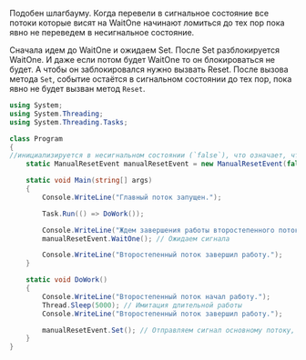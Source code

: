 Подобен шлагбауму. Когда перевели в сигнальное состояние все потоки которые висят на WaitOne начинают ломиться до тех пор пока явно не переведем в несигнальное состояние.

Сначала идем до WaitOne и ожидаем Set. После Set разблокируется WaitOne. И даже если потом будет WaitOne то он блокироваться не будет. А чтобы он заблокировался нужно вызвать Reset.
После вызова метода `Set`, событие остаётся в сигнальном состоянии до тех пор, пока явно не будет вызван метод `Reset`.
```cs
using System;
using System.Threading;
using System.Threading.Tasks;

class Program
{
//инициализируется в несигнальном состоянии (`false`), что означает, что потоки, ожидающие на `manualResetEvent.WaitOne()`, будут блокироваться до получения сигнала.
    static ManualResetEvent manualResetEvent = new ManualResetEvent(false);

    static void Main(string[] args)
    {
        Console.WriteLine("Главный поток запущен.");

        Task.Run(() => DoWork());

        Console.WriteLine("Ждем завершения работы второстепенного потока.");
        manualResetEvent.WaitOne(); // Ожидаем сигнала

        Console.WriteLine("Второстепенный поток завершил работу.");
    }

    static void DoWork()
    {
        Console.WriteLine("Второстепенный поток начал работу.");
        Thread.Sleep(5000); // Имитация длительной работы
        Console.WriteLine("Второстепенный поток завершил работу.");

        manualResetEvent.Set(); // Отправляем сигнал основному потоку, что работа выполнена
    }
}

```